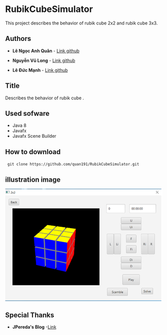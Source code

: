 # RubikCubeSimulator

This project describes the behavior of rubik cube 2x2 and rubik cube 3x3.

## Authors

* **Lê Ngọc Anh Quân** - [Link github](https://github.com/quan191)

* **Nguyễn Vũ Long** - [Link github](https://github.com/LongNguyenVu181)

* **Lê Đức Mạnh**  -   [Link github]()

## Title 

Describes the behavior of rubik cube . 

## Used sofware

* Java 8
* Javafx 
* Javafx Scene Builder

## How to download 
` git clone https://github.com/quan191/RubikCubeSimulator.git`

## illustration image

![Image of RubikCube3x3](https://github.com/quan191/RubikCubeSimulator/blob/master/RubikCubeSimulator.png?raw=true)

## Special Thanks 

* **JPereda's Blog** -[Link](http://jperedadnr.blogspot.com/2014/04/rubikfx-solving-rubiks-cube-with-javafx.html)
